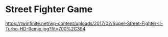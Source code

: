# Street Fighter Game
https://twinfinite.net/wp-content/uploads/2017/02/Super-Street-Fighter-II-Turbo-HD-Remix.jpg?fit=700%2C394
